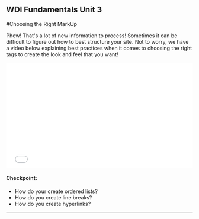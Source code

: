 **WDI Fundamentals Unit 3**
---

#Choosing the Right MarkUp

Phew! That's a lot of new information to process! Sometimes it can be difficult to figure out how to best structure your site. Not to worry, we have a video below explaining best practices when it comes to choosing the right tags to create the look and feel that you want!

<div class="wistia_responsive_padding" style="padding:56.25% 0 0 0;position:relative;"><div class="wistia_responsive_wrapper" style="height:100%;left:0;position:absolute;top:0;width:100%;"><iframe src="//fast.wistia.net/embed/iframe/870he58vtk?seo=false&videoFoam=true" allowtransparency="true" frameborder="0" scrolling="no" class="wistia_embed" name="wistia_embed" allowfullscreen mozallowfullscreen webkitallowfullscreen oallowfullscreen msallowfullscreen width="100%" height="100%"></iframe></div></div>
<script src="//fast.wistia.net/assets/external/E-v1.js" async></script>


#### Checkpoint:

* How do your create ordered lists?
* How do you create line breaks?
* How do you create hyperlinks?

---
